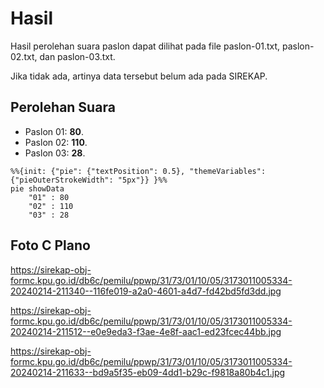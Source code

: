 # Hasil

Hasil perolehan suara paslon dapat dilihat pada file paslon-01.txt, paslon-02.txt, dan paslon-03.txt.

Jika tidak ada, artinya data tersebut belum ada pada SIREKAP.

## Perolehan Suara

 * Paslon 01: **80**.
 * Paslon 02: **110**.
 * Paslon 03: **28**.

```mermaid
%%{init: {"pie": {"textPosition": 0.5}, "themeVariables": {"pieOuterStrokeWidth": "5px"}} }%%
pie showData
    "01" : 80
    "02" : 110
    "03" : 28
```
## Foto C Plano

https://sirekap-obj-formc.kpu.go.id/db6c/pemilu/ppwp/31/73/01/10/05/3173011005334-20240214-211340--116fe019-a2a0-4601-a4d7-fd42bd5fd3dd.jpg

https://sirekap-obj-formc.kpu.go.id/db6c/pemilu/ppwp/31/73/01/10/05/3173011005334-20240214-211512--e0e9eda3-f3ae-4e8f-aac1-ed23fcec44bb.jpg

https://sirekap-obj-formc.kpu.go.id/db6c/pemilu/ppwp/31/73/01/10/05/3173011005334-20240214-211633--bd9a5f35-eb09-4dd1-b29c-f9818a80b4c1.jpg
